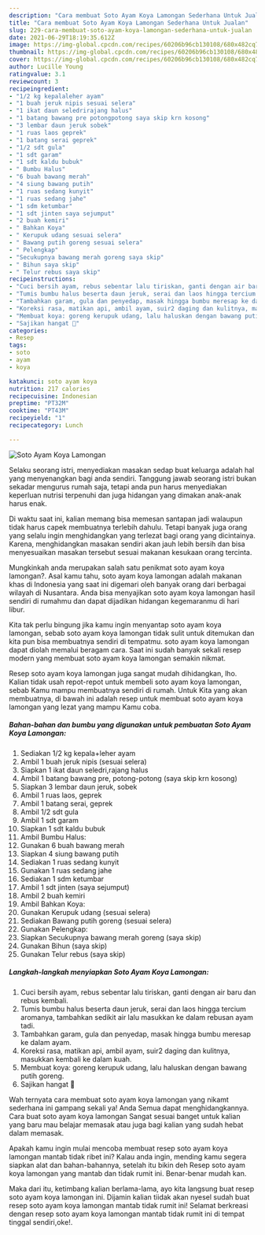 ```yaml
---
description: "Cara membuat Soto Ayam Koya Lamongan Sederhana Untuk Jualan"
title: "Cara membuat Soto Ayam Koya Lamongan Sederhana Untuk Jualan"
slug: 229-cara-membuat-soto-ayam-koya-lamongan-sederhana-untuk-jualan
date: 2021-06-29T18:19:35.612Z
image: https://img-global.cpcdn.com/recipes/60206b96cb130108/680x482cq70/soto-ayam-koya-lamongan-foto-resep-utama.jpg
thumbnail: https://img-global.cpcdn.com/recipes/60206b96cb130108/680x482cq70/soto-ayam-koya-lamongan-foto-resep-utama.jpg
cover: https://img-global.cpcdn.com/recipes/60206b96cb130108/680x482cq70/soto-ayam-koya-lamongan-foto-resep-utama.jpg
author: Lucille Young
ratingvalue: 3.1
reviewcount: 3
recipeingredient:
- "1/2 kg kepalaleher ayam"
- "1 buah jeruk nipis sesuai selera"
- "1 ikat daun seledrirajang halus"
- "1 batang bawang pre potongpotong saya skip krn kosong"
- "3 lembar daun jeruk sobek"
- "1 ruas laos geprek"
- "1 batang serai geprek"
- "1/2 sdt gula"
- "1 sdt garam"
- "1 sdt kaldu bubuk"
- " Bumbu Halus"
- "6 buah bawang merah"
- "4 siung bawang putih"
- "1 ruas sedang kunyit"
- "1 ruas sedang jahe"
- "1 sdm ketumbar"
- "1 sdt jinten saya sejumput"
- "2 buah kemiri"
- " Bahkan Koya"
- " Kerupuk udang sesuai selera"
- " Bawang putih goreng sesuai selera"
- " Pelengkap"
- "Secukupnya bawang merah goreng saya skip"
- " Bihun saya skip"
- " Telur rebus saya skip"
recipeinstructions:
- "Cuci bersih ayam, rebus sebentar lalu tiriskan, ganti dengan air baru dan rebus kembali."
- "Tumis bumbu halus beserta daun jeruk, serai dan laos hingga tercium aromanya, tambahkan sedikit air lalu masukkan ke dalam rebusan ayam tadi."
- "Tambahkan garam, gula dan penyedap, masak hingga bumbu meresap ke dalam ayam."
- "Koreksi rasa, matikan api, ambil ayam, suir2 daging dan kulitnya, masukkan kembali ke dalam kuah."
- "Membuat koya: goreng kerupuk udang, lalu haluskan dengan bawang putih goreng."
- "Sajikan hangat 🌻"
categories:
- Resep
tags:
- soto
- ayam
- koya

katakunci: soto ayam koya 
nutrition: 217 calories
recipecuisine: Indonesian
preptime: "PT32M"
cooktime: "PT43M"
recipeyield: "1"
recipecategory: Lunch

---
```



![Soto Ayam Koya Lamongan](https://img-global.cpcdn.com/recipes/60206b96cb130108/680x482cq70/soto-ayam-koya-lamongan-foto-resep-utama.jpg)

Selaku seorang istri, menyediakan masakan sedap buat keluarga adalah hal yang menyenangkan bagi anda sendiri. Tanggung jawab seorang istri bukan sekadar mengurus rumah saja, tetapi anda pun harus menyediakan keperluan nutrisi terpenuhi dan juga hidangan yang dimakan anak-anak harus enak.

Di waktu  saat ini, kalian memang bisa memesan santapan jadi walaupun tidak harus capek membuatnya terlebih dahulu. Tetapi banyak juga orang yang selalu ingin menghidangkan yang terlezat bagi orang yang dicintainya. Karena, menghidangkan masakan sendiri akan jauh lebih bersih dan bisa menyesuaikan masakan tersebut sesuai makanan kesukaan orang tercinta. 



Mungkinkah anda merupakan salah satu penikmat soto ayam koya lamongan?. Asal kamu tahu, soto ayam koya lamongan adalah makanan khas di Indonesia yang saat ini digemari oleh banyak orang dari berbagai wilayah di Nusantara. Anda bisa menyajikan soto ayam koya lamongan hasil sendiri di rumahmu dan dapat dijadikan hidangan kegemaranmu di hari libur.

Kita tak perlu bingung jika kamu ingin menyantap soto ayam koya lamongan, sebab soto ayam koya lamongan tidak sulit untuk ditemukan dan kita pun bisa membuatnya sendiri di tempatmu. soto ayam koya lamongan dapat diolah memalui beragam cara. Saat ini sudah banyak sekali resep modern yang membuat soto ayam koya lamongan semakin nikmat.

Resep soto ayam koya lamongan juga sangat mudah dihidangkan, lho. Kalian tidak usah repot-repot untuk membeli soto ayam koya lamongan, sebab Kamu mampu membuatnya sendiri di rumah. Untuk Kita yang akan membuatnya, di bawah ini adalah resep untuk membuat soto ayam koya lamongan yang lezat yang mampu Kamu coba.

<!--inarticleads1-->

##### Bahan-bahan dan bumbu yang digunakan untuk pembuatan Soto Ayam Koya Lamongan:

1. Sediakan 1/2 kg kepala+leher ayam
1. Ambil 1 buah jeruk nipis (sesuai selera)
1. Siapkan 1 ikat daun seledri,rajang halus
1. Ambil 1 batang bawang pre, potong-potong (saya skip krn kosong)
1. Siapkan 3 lembar daun jeruk, sobek
1. Ambil 1 ruas laos, geprek
1. Ambil 1 batang serai, geprek
1. Ambil 1/2 sdt gula
1. Ambil 1 sdt garam
1. Siapkan 1 sdt kaldu bubuk
1. Ambil  Bumbu Halus:
1. Gunakan 6 buah bawang merah
1. Siapkan 4 siung bawang putih
1. Sediakan 1 ruas sedang kunyit
1. Gunakan 1 ruas sedang jahe
1. Sediakan 1 sdm ketumbar
1. Ambil 1 sdt jinten (saya sejumput)
1. Ambil 2 buah kemiri
1. Ambil  Bahkan Koya:
1. Gunakan  Kerupuk udang (sesuai selera)
1. Sediakan  Bawang putih goreng (sesuai selera)
1. Gunakan  Pelengkap:
1. Siapkan Secukupnya bawang merah goreng (saya skip)
1. Gunakan  Bihun (saya skip)
1. Gunakan  Telur rebus (saya skip)




<!--inarticleads2-->

##### Langkah-langkah menyiapkan Soto Ayam Koya Lamongan:

1. Cuci bersih ayam, rebus sebentar lalu tiriskan, ganti dengan air baru dan rebus kembali.
1. Tumis bumbu halus beserta daun jeruk, serai dan laos hingga tercium aromanya, tambahkan sedikit air lalu masukkan ke dalam rebusan ayam tadi.
1. Tambahkan garam, gula dan penyedap, masak hingga bumbu meresap ke dalam ayam.
1. Koreksi rasa, matikan api, ambil ayam, suir2 daging dan kulitnya, masukkan kembali ke dalam kuah.
1. Membuat koya: goreng kerupuk udang, lalu haluskan dengan bawang putih goreng.
1. Sajikan hangat 🌻




Wah ternyata cara membuat soto ayam koya lamongan yang nikamt sederhana ini gampang sekali ya! Anda Semua dapat menghidangkannya. Cara buat soto ayam koya lamongan Sangat sesuai banget untuk kalian yang baru mau belajar memasak atau juga bagi kalian yang sudah hebat dalam memasak.

Apakah kamu ingin mulai mencoba membuat resep soto ayam koya lamongan mantab tidak ribet ini? Kalau anda ingin, mending kamu segera siapkan alat dan bahan-bahannya, setelah itu bikin deh Resep soto ayam koya lamongan yang mantab dan tidak rumit ini. Benar-benar mudah kan. 

Maka dari itu, ketimbang kalian berlama-lama, ayo kita langsung buat resep soto ayam koya lamongan ini. Dijamin kalian tiidak akan nyesel sudah buat resep soto ayam koya lamongan mantab tidak rumit ini! Selamat berkreasi dengan resep soto ayam koya lamongan mantab tidak rumit ini di tempat tinggal sendiri,oke!.

